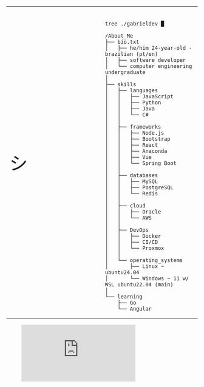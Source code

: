 <table>
  <tr>
<td style="width: 50%;">
    <!-- <img src="https://i.imgur.com/wTF8MkU.jpeg" alt="Yotsuba" align="center" style="width: 100%; border: none;"/> -->
    <span style="font-size: 48px;">シ</span>
</td>
    <td style="width: 50%; vertical-align: top;">
      <p style="font-family: 'Courier New', monospace; font-size: 35px; font-weight: bold; color: #333;">
        
	tree ./gabrieldev █
 </p>
      
    /About_Me
    ├── bio.txt
    │   ├── he/him 24-year-old - brazilian (pt/en)
    │   ├── software developer
    │   └── computer engineering undergraduate
    │
    ├── skills
    │   ├── languages
    │   │   ├── JavaScript
    │   │   ├── Python
    │   │   ├── Java
    │   │   └── C#
    │   │
    │   ├── frameworks
    │   │   ├── Node.js
    │   │   ├── Bootstrap
    │   │   ├── React
    │   │   ├── Anaconda
    │   │   ├── Vue 
    │   │   └── Spring Boot	
    │   │ 
    │   ├── databases
    │   │   ├── MySQL
	│   │   ├── PostgreSQL
    │   │   └── Redis
    │   │ 
    │   ├── cloud
    │   │   ├── Oracle
    │   │   └── AWS
    │   │ 
    │   ├── DevOps
    │   │   ├── Docker
    │   │   ├── CI/CD
    │   │   └── Proxmox
    │   │ 
    │   └── operating_systems
    │       ├── Linux ~ ubuntu24.04
    │       └── Windows ~ 11 w/ WSL ubuntu22.04 (main)
    │   
    └── learning
        ├── Go
        └── Angular
  </tr>
</table>
<figure><embed src="https://wakatime.com/share/@all0y/a5f0de40-aea8-4f81-90c5-8f305ee25c3f.svg"></embed></figure>

